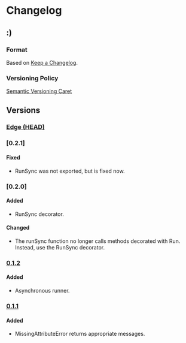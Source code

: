 
# Changelog

## :)

### Format

Based on [Keep a Changelog].

### Versioning Policy

[Semantic Versioning Caret]

## Versions

### [Edge (HEAD)][edge]

### [0.2.1]

#### Fixed

* RunSync was not exported, but is fixed now. 

### [0.2.0]

#### Added

* RunSync decorator.

#### Changed

* The runSync function no longer calls methods decorated with Run. Instead, use the RunSync decorator.

### [0.1.2]

#### Added

* Asynchronous runner.

### [0.1.1]

#### Added

* MissingAttributeError returns appropriate messages.

[Keep a Changelog]: http://keepachangelog.com/en/1.0.0/
[Semantic Versioning Caret]: https://github.com/myowncake/semver-caret
[edge]: https://github.com/typecli/framework/compare/v0.2.1...HEAD
[0.1.3]: https://github.com/typecli/framework/compare/v0.2.0...v0.2.1
[0.1.3]: https://github.com/typecli/framework/compare/v0.1.2...v0.2.0
[0.1.2]: https://github.com/typecli/framework/compare/v0.1.1...v0.1.2
[0.1.1]: https://github.com/typecli/framework/compare/v0.1.0...v0.1.1
